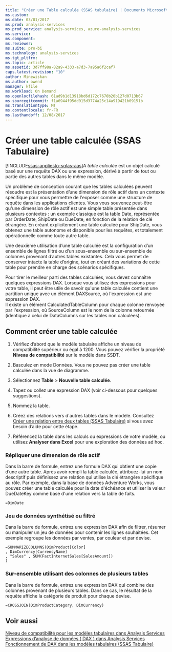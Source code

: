 ```yaml
---
title: "Créer une Table calculée (SSAS tabulaire) | Documents Microsoft"
ms.custom: 
ms.date: 03/01/2017
ms.prod: analysis-services
ms.prod_service: analysis-services, azure-analysis-services
ms.service: 
ms.component: 
ms.reviewer: 
ms.suite: pro-bi
ms.technology: analysis-services
ms.tgt_pltfrm: 
ms.topic: article
ms.assetid: 3d7ff98a-82a9-4333-a7d3-7a95a6f2caf7
caps.latest.revision: "10"
author: Minewiskan
ms.author: owend
manager: kfile
ms.workload: On Demand
ms.openlocfilehash: 61ad9b1d13918bd6d172c7670b20b127d0713b67
ms.sourcegitcommit: f1a6944f95dd015d3774a25c14a919421b09151b
ms.translationtype: MT
ms.contentlocale: fr-FR
ms.lasthandoff: 12/08/2017
---
```

# <a name="create-a-calculated-table-ssas-tabular"></a>Créer une table calculée (SSAS Tabulaire)
[!INCLUDE[ssas-appliesto-sqlas-aas](../../includes/ssas-appliesto-sqlas-aas.md)]A *table calculée* est un objet calculé basé sur une requête DAX ou une expression, dérivé à partir de tout ou partie des autres tables dans le même modèle.  
  
 Un problème de conception courant que les tables calculées peuvent résoudre est la présentation d’une dimension de rôle actif dans un contexte spécifique pour vous permettre de l'exposer comme une structure de requête dans les applications clientes.  Vous vous souvenez peut-être qu'une dimension de rôle actif est une simple table présentée dans plusieurs contextes : un exemple classique est la table Date, représentée par OrderDate, ShipDate ou DueDate, en fonction de la relation de clé étrangère. En créant explicitement une table calculée pour ShipDate, vous obtenez une table autonome et disponible pour les requêtes, et totalement opérationnelle comme toute autre table.  
  
 Une deuxième utilisation d’une table calculée est la configuration d’un ensemble de lignes filtré ou d’un sous-ensemble ou sur-ensemble de colonnes provenant d’autres tables existantes. Cela vous permet de conserver intacte la table d’origine, tout en créant des variations de cette table pour prendre en charge des scénarios spécifiques.  
  
 Pour tirer le meilleur parti des tables calculées, vous devez connaître quelques expressions DAX. Lorsque vous utilisez des expressions pour votre table, il peut être utile de savoir qu'une table calculée contient une partition unique avec un élément DAXSource, où l'expression est une expression DAX.  
Il existe un élément CalculatedTableColumn pour chaque colonne renvoyée par l'expression, où SourceColumn est le nom de la colonne retournée (identique à celui de DataColumns sur les tables non calculées).  
  
## <a name="how-to-create-a-calculated-table"></a>Comment créer une table calculée  
  
1.  Vérifiez d’abord que le modèle tabulaire affiche un niveau de compatibilité supérieur ou égal à 1200. Vous pouvez vérifier la propriété **Niveau de compatibilité** sur le modèle dans SSDT.  
  
2.  Basculez en mode Données. Vous ne pouvez pas créer une table calculée dans la vue de diagramme.  
  
3.  Sélectionnez **Table** > **Nouvelle table calculée**.  
  
4.  Tapez ou collez une expression DAX (voir ci-dessous pour quelques suggestions).  
  
5.  Nommez la table.  
  
6.  Créez des relations vers d'autres tables dans le modèle. Consultez [Créer une relation entre deux tables &#40;SSAS Tabulaire&#41;](../../analysis-services/tabular-models/create-a-relationship-between-two-tables-ssas-tabular.md) si vous avez besoin d’aide pour cette étape.  
  
7.  Référencez la table dans les calculs ou expressions de votre modèle, ou utilisez **Analyser dans Excel** pour une exploration des données ad hoc.  
  
### <a name="replicate-a-role-playing-dimension"></a>Répliquer une dimension de rôle actif  
 Dans la barre de formule, entrez une formule DAX qui obtient une copie d’une autre table. Après avoir rempli la table calculée, attribuez-lui un nom descriptif puis définissez une relation qui utilise la clé étrangère spécifique au rôle. Par exemple, dans la base de données Adventure Works, vous pouvez créer une table calculée pour la date d'échéance et utiliser la valeur DueDateKey comme base d'une relation vers la table de faits.  
  
```  
=DimDate  
```  
  
### <a name="summarized-or-filtered-dataset"></a>Jeu de données synthétisé ou filtré  
 Dans la barre de formule, entrez une expression DAX afin de filtrer, résumer ou manipuler un jeu de données pour contenir les lignes souhaitées. Cet exemple regroupe les données par ventes, par couleur et par devise.  
  
```  
=SUMMARIZECOLUMNS(DimProduct[Color]  
, DimCurrency[CurrencyName]   
, "Sales" , SUM(FactInternetSales[SalesAmount])  
)  
```  
  
### <a name="superset-using-columns-from-multiple-tables"></a>Sur-ensemble utilisant des colonnes de plusieurs tables  
 Dans la barre de formule, entrez une expression DAX qui combine des colonnes provenant de plusieurs tables. Dans ce cas, le résultat de la requête affiche la catégorie de produit pour chaque devise.  
  
```  
=CROSSJOIN(DimProductCategory, DimCurrency)  
```  
  
## <a name="see-also"></a>Voir aussi  
 [Niveau de compatibilité pour les modèles tabulaires dans Analysis Services](../../analysis-services/tabular-models/compatibility-level-for-tabular-models-in-analysis-services.md)   
 [Expressions d’analyse de données &#40; DAX &#41; dans Analysis Services](http://msdn.microsoft.com/library/abb336c9-3346-4cab-b91b-90f93f4575e5)   
 [Fonctionnement de DAX dans les modèles tabulaires &#40;SSAS Tabulaire&#41;](../../analysis-services/tabular-models/understanding-dax-in-tabular-models-ssas-tabular.md)  
  
  
